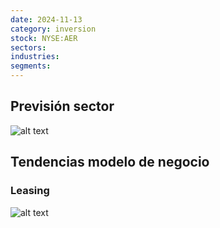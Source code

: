 ```yaml
---
date: 2024-11-13
category: inversion
stock: NYSE:AER
sectors: 
industries: 
segments: 
---
```


## Previsión sector

![alt text](../assets/images/sectors/transporte-aereo/2018-previosion-expansion-mercado.png)


## Tendencias modelo de negocio

### Leasing
![alt text](../assets/images/sectors/transporte-aereo/2018-tendencia-leasing.png)